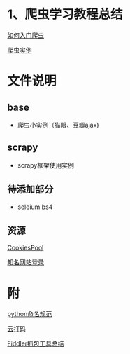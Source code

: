 # 1、爬虫学习教程总结
[如何入门爬虫](https://zhuanlan.zhihu.com/p/21479334)

[爬虫实例](https://blog.csdn.net/rico_zhou/article/details/83619564)


# 文件说明

## base
- 爬虫小实例（猫眼、豆瓣ajax)

## scrapy
- scrapy框架使用实例

## 待添加部分
- seleium bs4 


## 资源
[CookiesPool](https://github.com/hucaihui/CookiesPool)

 [知名网站登录](https://github.com/hucaihui/fuck-login)

# 附

[python命名规范](http://www.cnblogs.com/wangcp-2014/p/4608265.html)

[云打码](http://www.yundama.com/about.html)

[Fiddler抓包工具总结](https://www.cnblogs.com/yyhh/p/5140852.html)
